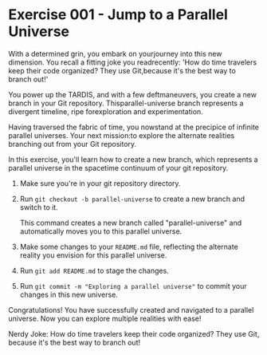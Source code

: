 # Exercise 001 - Jump to a Parallel Universe

With a determined grin, you embark on yourjourney into this new dimension. 
You recall a fitting joke you readrecently: 'How do time travelers keep 
their code organized? They use Git,because it's the best way to branch 
out!'

You power up the TARDIS, and with a few deftmaneuvers, you create a new 
branch in your Git repository. Thisparallel-universe branch represents a 
divergent timeline, ripe forexploration and experimentation.

Having traversed the fabric of time, you nowstand at the precipice of 
infinite parallel universes. Your next mission:to explore the alternate 
realities branching out from your Git repository.

In this exercise, you'll learn how to create a new branch, which represents a parallel
universe in the spacetime continuum of your git repository.

1. Make sure you're in your git repository directory.

2. Run `git checkout -b parallel-universe` to create a new branch and switch to it.

   This command creates a new branch called "parallel-universe" and automatically moves
   you to this parallel universe.

3. Make some changes to your `README.md` file, reflecting the alternate reality you
   envision for this parallel universe.

4. Run `git add README.md` to stage the changes.

5. Run `git commit -m "Exploring a parallel universe"` to commit your changes in this
   new universe.

Congratulations! You have successfully created and navigated to a parallel universe.
Now you can explore multiple realities with ease!

Nerdy Joke: How do time travelers keep their code organized? They use Git, because it's
the best way to branch out!

